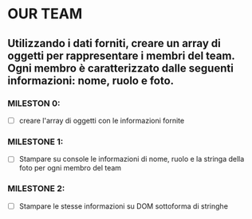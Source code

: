# OUR TEAM

## Utilizzando i dati forniti, creare un array di oggetti per rappresentare i membri del team. Ogni membro è caratterizzato dalle seguenti informazioni: nome, ruolo e foto.

### MILESTON 0:
- [ ] creare l'array di oggetti con le informazioni fornite

### MILESTONE 1:
- [ ] Stampare su console le informazioni di nome, ruolo e la stringa della foto per ogni membro del team

### MILESTONE 2:
- [ ] Stampare le stesse informazioni su DOM sottoforma di stringhe
